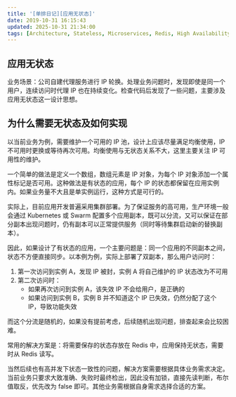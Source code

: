 ```yaml
---
title: '[单排日记][应用无状态]'
date: 2019-10-31 16:15:43
updated: 2025-10-31 21:34:00
tags: [Architecture, Stateless, Microservices, Redis, High Availability]
---
```

## 应用无状态

业务场景：公司自建代理服务进行 IP 轮换。处理业务问题时，发现即使是同一个用户，连续访问时代理 IP 也在持续变化。检查代码后发现了一些问题，主要涉及应用无状态这一设计思想。

## 为什么需要无状态及如何实现

以当前业务为例，需要维护一个可用的 IP 池，设计上应该尽量满足均衡使用，IP 不可用时更换或等待再次可用。均衡使用与无状态关系不大，这里主要关注 IP 可用性的维护。

一个简单的做法是定义一个数组，数组元素是 IP 对象，为每个 IP 对象添加一个属性标记是否可用。这种做法是有状态的应用，每个 IP 的状态都保留在应用实例内。如果业务量不大且是单实例运行，这种方式是可行的。

实际上，目前应用开发普遍采用集群部署。为了保证服务的高可用，生产环境一般会通过 Kubernetes 或 Swarm 配置多个应用副本，既可以分流，又可以保证在部分副本出现问题时，仍有副本可以正常提供服务（同时等待集群启动新的替换副本）。

因此，如果设计了有状态的应用，一个主要问题是：同一个应用的不同副本之间，状态不方便直接同步。以本例为例，实际上部署了双副本，那么用户访问时：

1. 第一次访问到实例 A，发现 IP 被封，实例 A 将自己维护的 IP 状态改为不可用
2. 第二次访问时：
   - 如果再次访问到实例 A，该失效 IP 不会给用户，是正确的
   - 如果访问到实例 B，实例 B 并不知道这个 IP 已失效，仍然分配了这个 IP，导致功能失效

而这个分流是随机的，如果没有提前考虑，后续随机出现问题，排查起来会比较困难。

常用的解决方案是：将需要保存的状态存放在 Redis 中，应用保持无状态，需要时从 Redis 读写。

当然后续也有高并发下状态一致性的问题，解决方案需要根据具体业务需求决定。当前业务只要求大致准确、失败时最终检出，因此没有加锁，直接先读判断，布尔值取反，优先改为 false 即可。其他业务需根据自身需求选择合适的方案。
